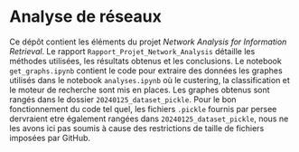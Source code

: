 # Analyse de réseaux
Ce dépôt contient les éléments du projet *Network Analysis for Information Retrieval*. Le rapport `Rapport_Projet_Network_Analysis` détaille les méthodes utilisées, les résultats obtenus et les conclusions. Le notebook `get_graphs.ipynb` contient le code pour extraire des données les graphes utilisés dans le notebook `analyses.ipynb` où le custering, la classification et le moteur de recherche sont mis en places. Les graphes obtenus sont rangés dans le dossier `20240125_dataset_pickle`. Pour le bon fonctionnement du code tel quel, les fichiers `.pickle` fournis par persee dervraient etre également rangées dans `20240125_dataset_pickle`, nous ne les avons ici pas soumis à cause des restrictions de taille de fichiers imposées par GitHub.
